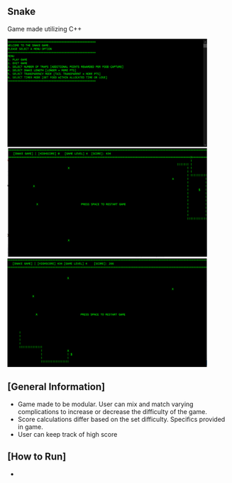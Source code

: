 Snake
------------------------------------------------------------
Game made utilizing C++

<img width="450" alt="GameScreenshot" src="https://github.com/Inderdeep-Klotia/SnakeGame-C-/blob/1c9f289aa0304543e32c99404ed778a2288a233f/Menu%20Screenshot.PNG">
<img width="450" alt="GameScreenshot" src="https://github.com/Inderdeep-Klotia/SnakeGame-C-/blob/1c9f289aa0304543e32c99404ed778a2288a233f/Gameover%20screenshot.PNG">
<img width="450" alt="GameScreenshot" src="https://github.com/Inderdeep-Klotia/SnakeGame-C-/blob/1c9f289aa0304543e32c99404ed778a2288a233f/Gameover%20screenshot%20%232.PNG">


[General Information]
------------------------------------------------------------
- Game made to be modular. User can mix and match varying complications to increase or decrease the difficulty of the game.
- Score calculations differ based on the set difficulty. Specifics provided in game.
- User can keep track of high score

[How to Run]
------------------------------------------------------------
- 
